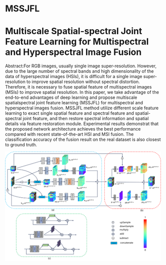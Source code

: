 # MSSJFL
# Multiscale Spatial-spectral Joint Feature Learning for Multispectral and Hyperspectral Image Fusion
Abstract:For RGB images, usually single image super-resolution. However, due to the large number of spectral bands and high dimensionality of the data of hyperspectral images (HSIs), it is difficult for a single image super-resolution to improve spatial resolution without spectral distortion. Therefore, it is necessary to fuse spatial feature of multispectral images (MSIs) to improve spatial resolution. In this paper, we take advantage of the end-to-end advantages of deep learning and propose multiscale spatialspectral joint feature learning (MSSJFL) for multispectral and hyperspectral images fusion. MSSJFL method utilize different scale feature learning to exact single spatial feature and spectral feature and spatial-spectral joint feature, and then restore spectral information and spatial details via feature restoration module. Experimental results demonstrat that the proposed network architecture achieves the best performance compared with recent state-of-the-art HSI and MSI fusion. The classification accuracy of the fusion result on the real dataset is also closest to ground truth.


![avatar](structure.png)
